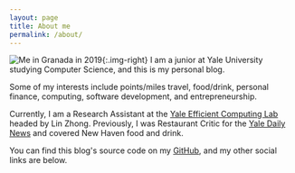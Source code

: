 ```yaml
---
layout: page
title: About me
permalink: /about/
---
```

![Me in Granada in 2019](../images/brandonliu-about.jpg){:.img-right} I am a junior at Yale University studying Computer Science, and this is my personal blog.

Some of my interests include points/miles travel, food/drink, personal finance, computing, software development, and entrepreneurship.

Currently, I am a Research Assistant at the [Yale Efficient Computing Lab](http://yecl.org/) headed by Lin Zhong. Previously, I was Restaurant Critic for the [Yale Daily News](https://yaledailynews.com/blog/author/brandonliu/) and covered New Haven food and drink.

You can find this blog's source code on my [GitHub](https://github.com/liubrandon/liubrandon.github.io), and my other social links are below.
